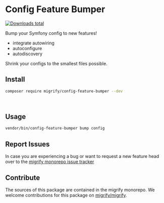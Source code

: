 # Config Feature Bumper

[![Downloads total](https://img.shields.io/packagist/dt/migrify/config-feature-bumper.svg?style=flat-square)](https://packagist.org/packages/migrify/config-feature-bumper/stats)

Bump your Symfony config to new features!


- integrate autowiring
- autoconfigure
- autodiscovery

Shrink your configs to the smallest files possible.

## Install

```bash
composer require migrify/config-feature-bumper --dev
```

<br>

## Usage

```bash
vendor/bin/config-feature-bumper bump config
```

## Report Issues

In case you are experiencing a bug or want to request a new feature head over to the [migrify monorepo issue tracker](https://github.com/migrify/migrify/issues)

## Contribute

The sources of this package are contained in the migrify monorepo. We welcome contributions for this package on [migrify/migrify](https://github.com/migrify/migrify).
